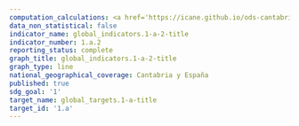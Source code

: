 ```yaml
---
computation_calculations: <a href='https://icane.github.io/ods-cantabria/assets/pdf/1.a.2.1.2.pdf' target='_blank'>Proporción del gasto público total que se dedica a educación</a><br><a href='https://icane.github.io/ods-cantabria/assets/pdf/1.a.2.1.pdf' target='_blank'>Proporción del gasto público total que se dedica a servicios esenciales (educación, salud y protección social)</a><br><a href='https://icane.github.io/ods-cantabria/assets/pdf/1.a.2.1.pdf' target='_blank'>Proporción del gasto público total que se dedica a servicios esenciales (educación, salud y protección social)</a><br><a href='https://icane.github.io/ods-cantabria/assets/pdf/1.a.2.2.2.pdf' target='_blank'>Proporción del gasto público total que se dedica a salud</a><br><a href='https://icane.github.io/ods-cantabria/assets/pdf/1.a.2.3.2.pdf' target='_blank'>Proporción del gasto público total que se dedica a protección social</a>
data_non_statistical: false
indicator_name: global_indicators.1-a-2-title
indicator_number: 1.a.2
reporting_status: complete
graph_title: global_indicators.1-a-2-title
graph_type: line
national_geographical_coverage: Cantabria y España
published: true
sdg_goal: '1'
target_name: global_targets.1-a-title
target_id: '1.a'
---
```

